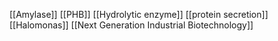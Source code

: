 [[Amylase]]
[[PHB]]
[[Hydrolytic enzyme]]
[[protein secretion]]
[[Halomonas]]
[[Next Generation Industrial Biotechnology]]
